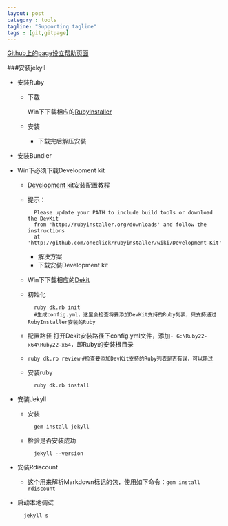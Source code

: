 ```yaml
---
layout: post
category : tools
tagline: "Supporting tagline"
tags : [git,gitpage]
---
```



[Github上的page设立帮助页面](https://help.github.com/categories/github-pages-basics/ "https://help.github.com/categories/github-pages-basics/")

###安装jekyll

- 安装Ruby
	- 下载
		
		Win下下载相应的[RubyInstaller](http://rubyinstaller.org/downloads/ "http://rubyinstaller.org/downloads/")
	- 安装
		- 下载完后解压安装
- 安装Bundler

- Win下必须下载Development kit
	- [Development kit安装配置教程](https://github.com/oneclick/rubyinstaller/wiki/Development-kit "https://github.com/oneclick/rubyinstaller/wiki/Development-kit")
	- 提示：
		
			Please update your PATH to include build tools or download the DevKit
			from 'http://rubyinstaller.org/downloads' and follow the instructions
			at 'http://github.com/oneclick/rubyinstaller/wiki/Development-Kit'
		- 解决方案
		- 下载安装Development kit
	- Win下下载相应的[Dekit](http://rubyinstaller.org/downloads/ "http://rubyinstaller.org/downloads/")
	- 初始化
	
			ruby dk.rb init
			#生成config.yml，这里会检查将要添加DevKit支持的Ruby列表，只支持通过RubyInstaller安装的Ruby
	- 配置路径
			打开Dekit安装路径下config.yml文件，添加`- G:\Ruby22-x64\Ruby22-x64`，即Ruby的安装根目录
	- `ruby dk.rb review`  `#检查要添加DevKit支持的Ruby列表是否有误，可以略过`
	- 安装ruby
	
			ruby dk.rb install

- 安装Jekyll
	- 安装
	
			gem install jekyll
	- 检验是否安装成功
	
			jekyll --version
- 安装Rdiscount
	- 这个用来解析Markdown标记的包，使用如下命令：`gem install rdiscount`

- 启动本地调试

		jekyll s


